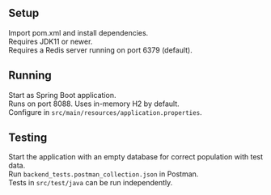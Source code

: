 ## **Setup**

Import pom.xml and install dependencies.  
Requires JDK11 or newer.  
Requires a Redis server running on port 6379 (default).

## **Running**

Start as Spring Boot application.  
Runs on port 8088. Uses in-memory H2 by default.  
Configure in `src/main/resources/application.properties`.

## **Testing**

Start the application with an empty database for correct population with test data.  
Run `backend_tests.postman_collection.json` in Postman.  
Tests in `src/test/java` can be run independently.
  
